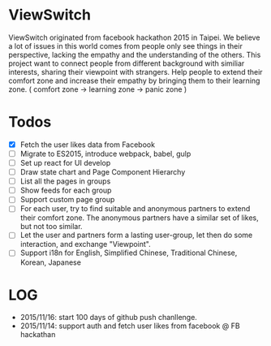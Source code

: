 # ViewSwitch

ViewSwitch originated from facebook hackathon 2015 in Taipei. We believe a lot of issues in this world comes from people only see things in their perspective, lacking the empathy and the understanding of the others. This project want to connect people from different background with similiar interests, sharing their viewpoint with strangers. Help people to extend their comfort zone and increase their empathy by bringing them to their learning zone. ( comfort zone -> learning zone -> panic zone )


# Todos
- [x] Fetch the user likes data from Facebook
- [ ] Migrate to ES2015, introduce webpack, babel, gulp
- [ ] Set up react for UI develop
- [ ] Draw state chart and Page Component Hierarchy 
- [ ] List all the pages in groups
- [ ] Show feeds for each group
- [ ] Support custom page group
- [ ] For each user, try to find suitable and anonymous partners to extend their comfort zone. The anonymous partners have a similar set of likes, but not too similar.
- [ ] Let the user and partners form a lasting user-group, let then do some interaction, and exchange "Viewpoint".
- [ ] Support i18n for English, Simplified Chinese, Traditional Chinese, Korean, Japanese 

# LOG

* 2015/11/16: start 100 days of github push chanllenge.
* 2015/11/14: support auth and fetch user likes from facebook @ FB hackathan
